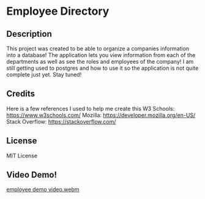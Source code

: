 # Employee Directory

## Description
This project was created to be able to organize a companies information into a database! The application lets you view information from each of the departments as well as see the roles and employees of the company! I am still getting used to postgres and how to use it so the application is not quite complete just yet. Stay tuned! 

## Credits
Here is a few references I used to help me create this
W3 Schools: https://www.w3schools.com/
Mozilla: https://developer.mozilla.org/en-US/
Stack Overflow: https://stackoverflow.com/

## License
MIT License

## Video Demo!
[employee demo video.webm](https://github.com/user-attachments/assets/dcbaf36b-eec0-42d9-b47f-e1598d6ce111)
